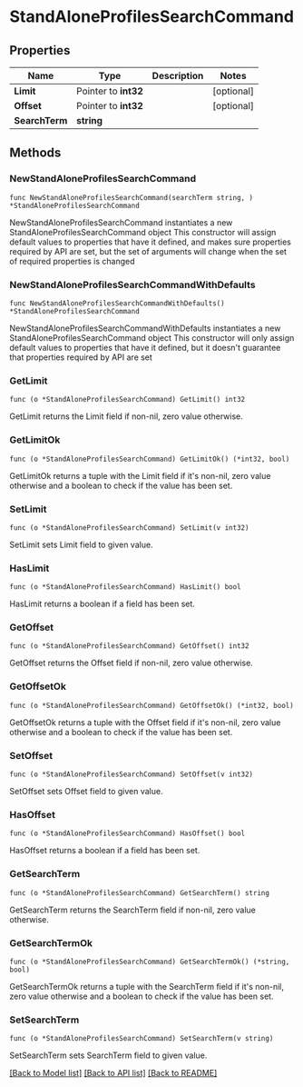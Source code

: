 # StandAloneProfilesSearchCommand

## Properties

Name | Type | Description | Notes
------------ | ------------- | ------------- | -------------
**Limit** | Pointer to **int32** |  | [optional] 
**Offset** | Pointer to **int32** |  | [optional] 
**SearchTerm** | **string** |  | 

## Methods

### NewStandAloneProfilesSearchCommand

`func NewStandAloneProfilesSearchCommand(searchTerm string, ) *StandAloneProfilesSearchCommand`

NewStandAloneProfilesSearchCommand instantiates a new StandAloneProfilesSearchCommand object
This constructor will assign default values to properties that have it defined,
and makes sure properties required by API are set, but the set of arguments
will change when the set of required properties is changed

### NewStandAloneProfilesSearchCommandWithDefaults

`func NewStandAloneProfilesSearchCommandWithDefaults() *StandAloneProfilesSearchCommand`

NewStandAloneProfilesSearchCommandWithDefaults instantiates a new StandAloneProfilesSearchCommand object
This constructor will only assign default values to properties that have it defined,
but it doesn't guarantee that properties required by API are set

### GetLimit

`func (o *StandAloneProfilesSearchCommand) GetLimit() int32`

GetLimit returns the Limit field if non-nil, zero value otherwise.

### GetLimitOk

`func (o *StandAloneProfilesSearchCommand) GetLimitOk() (*int32, bool)`

GetLimitOk returns a tuple with the Limit field if it's non-nil, zero value otherwise
and a boolean to check if the value has been set.

### SetLimit

`func (o *StandAloneProfilesSearchCommand) SetLimit(v int32)`

SetLimit sets Limit field to given value.

### HasLimit

`func (o *StandAloneProfilesSearchCommand) HasLimit() bool`

HasLimit returns a boolean if a field has been set.

### GetOffset

`func (o *StandAloneProfilesSearchCommand) GetOffset() int32`

GetOffset returns the Offset field if non-nil, zero value otherwise.

### GetOffsetOk

`func (o *StandAloneProfilesSearchCommand) GetOffsetOk() (*int32, bool)`

GetOffsetOk returns a tuple with the Offset field if it's non-nil, zero value otherwise
and a boolean to check if the value has been set.

### SetOffset

`func (o *StandAloneProfilesSearchCommand) SetOffset(v int32)`

SetOffset sets Offset field to given value.

### HasOffset

`func (o *StandAloneProfilesSearchCommand) HasOffset() bool`

HasOffset returns a boolean if a field has been set.

### GetSearchTerm

`func (o *StandAloneProfilesSearchCommand) GetSearchTerm() string`

GetSearchTerm returns the SearchTerm field if non-nil, zero value otherwise.

### GetSearchTermOk

`func (o *StandAloneProfilesSearchCommand) GetSearchTermOk() (*string, bool)`

GetSearchTermOk returns a tuple with the SearchTerm field if it's non-nil, zero value otherwise
and a boolean to check if the value has been set.

### SetSearchTerm

`func (o *StandAloneProfilesSearchCommand) SetSearchTerm(v string)`

SetSearchTerm sets SearchTerm field to given value.



[[Back to Model list]](../README.md#documentation-for-models) [[Back to API list]](../README.md#documentation-for-api-endpoints) [[Back to README]](../README.md)


